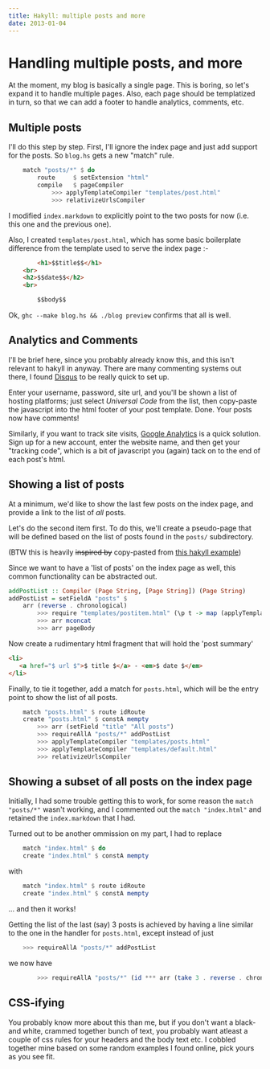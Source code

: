 ```yaml
---
title: Hakyll: multiple posts and more
date: 2013-01-04
---
```


Handling multiple posts, and more
========================================

At the moment, my blog is basically a single page. This is boring, so let's expand it to handle multiple pages. Also, each page should be templatized in turn, so that we can add a footer to handle analytics, comments, etc.

Multiple posts
--------------------

I'll do this step by step. First, I'll ignore the index page and just add support for the posts. So `blog.hs` gets a new "match" rule.

```haskell
    match "posts/*" $ do
        route     $ setExtension "html"
        compile   $ pageCompiler
            >>> applyTemplateCompiler "templates/post.html"
            >>> relativizeUrlsCompiler
```

I modified `index.markdown` to explicitly point to the two posts for now (i.e. this one and the previous one).

Also, I created `templates/post.html`, which has some basic boilerplate difference from the template used to serve the index page :-

```html
        <h1>$$title$$</h1>
	<br>
	<h2>$$date$$</h2>
	<br>

        $$body$$
```

Ok, `ghc --make blog.hs && ./blog preview` confirms that all is well.

Analytics and Comments
-------------------------

I'll be brief here, since you probably already know this, and this isn't relevant to hakyll in anyway. There are many commenting systems out there, I found [Disqus](http://www.disqus.com) to be really quick to set up.

Enter your username, password, site url, and you'll be shown a list of hosting platforms; just select *Universal Code* from the list, then copy-paste the javascript into the html footer of your post template. Done. Your posts now have comments!

Similarly, if you want to track site visits, [Google Analytics](www.google.com/analytics/) is a quick solution. Sign up for a new account, enter the website name, and then get your "tracking code", which is a bit of javascript you (again) tack on to the end of each post's html.

Showing a list of posts
-------------------------

At a minimum, we'd like to show the last few posts on the index page, and provide a link to the list of *all* posts.

Let's do the second item first. To do this, we'll create a pseudo-page that will be defined based on the list of posts found in the `posts/` subdirectory.

(BTW this is heavily ~~inspired by~~ copy-pasted from [this hakyll example](https://github.com/jaspervdj/hakyll-examples/blob/master/feedblog/hakyll.hs))

Since we want to have a 'list of posts' on the index page as well, this common functionality can be abstracted out.

```haskell
addPostList :: Compiler (Page String, [Page String]) (Page String)
addPostList = setFieldA "posts" $
    arr (reverse . chronological)
        >>> require "templates/postitem.html" (\p t -> map (applyTemplate t) p)
        >>> arr mconcat
        >>> arr pageBody
```

Now create a rudimentary html fragment that will hold the 'post summary'

```html
<li>
   <a href="$ url $">$ title $</a> - <em>$ date $</em>
</li>
```

Finally, to tie it together, add a match for `posts.html`, which will be the entry point to show the list of all posts.

```haskell
    match "posts.html" $ route idRoute 
    create "posts.html" $ constA mempty
        >>> arr (setField "title" "All posts")
        >>> requireAllA "posts/*" addPostList
        >>> applyTemplateCompiler "templates/posts.html"
        >>> applyTemplateCompiler "templates/default.html"
        >>> relativizeUrlsCompiler
```

Showing a subset of all posts on the index page
--------------------------------------------------

Initially, I had some trouble getting this to work, for some reason the ```match "posts/*"``` wasn't working, and I commented out the ```match "index.html"``` and retained the ```index.markdown``` that I had.

Turned out to be another ommission on my part, I had to replace

```haskell
	match "index.html" $ do
	create "index.html" $ constA mempty
```

with

```haskell
	match "index.html" $ route idRoute
	create "index.html" $ constA mempty
```

... and then it works!

Getting the list of the last (say) 3 posts is achieved by having a line similar to the one in the handler for ```posts.html```, except instead of just

```haskell
	>>> requireAllA "posts/*" addPostList
```

we now have

```haskell
        >>> requireAllA "posts/*" (id *** arr (take 3 . reverse . chronological) >>> addPostList)
```

CSS-ifying
-----------

You probably know more about this than me, but if you don't want a black-and white, crammed together bunch of text, you probably want atleast a couple of css rules for your headers and the body text etc. I cobbled together mine based on some random examples I found online, pick yours as you see fit.


